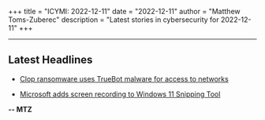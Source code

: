 +++
title = "ICYMI: 2022-12-11"
date = "2022-12-11"
author = "Matthew Toms-Zuberec"
description = "Latest stories in cybersecurity for 2022-12-11"
+++

---------------------------------------------------------------------------
## Latest Headlines
- [Clop ransomware uses TrueBot malware for access to networks](https://www.bleepingcomputer.com/news/security/clop-ransomware-uses-truebot-malware-for-access-to-networks/)

- [Microsoft adds screen recording to Windows 11 Snipping Tool](https://www.bleepingcomputer.com/news/microsoft/microsoft-adds-screen-recording-to-windows-11-snipping-tool/)

**-- MTZ**